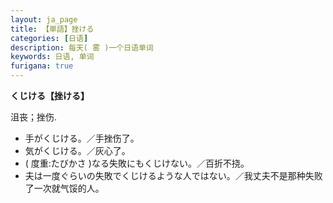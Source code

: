 ```yaml
---
layout: ja_page
title: 【単語】挫ける
categories: [日语]
description: 每天( 雾 )一个日语单词
keywords: 日语, 单词
furigana: true
---
```


**くじける【挫ける】**

沮丧；挫伤.

*   手がくじける。／手挫伤了。
*   気がくじける。／灰心了。
*   ( 度重:たびかさ )なる失敗にもくじけない。／百折不挠。
*   夫は一度ぐらいの失敗でくじけるような人ではない。／我丈夫不是那种失败了一次就气馁的人。
